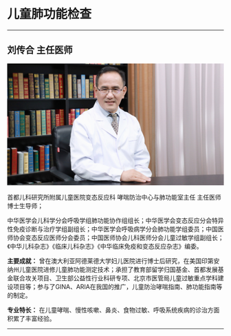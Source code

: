 # 儿童肺功能检查

---

## 刘传合 主任医师

![1679214828883](image/c04_004/1679214828883.png)

首都儿科研究所附属儿童医院变态反应科 哮喘防治中心与肺功能室主任 主任医师 博士生导师；

中华医学会儿科学分会呼吸学组肺功能协作组组长；中华医学会变态反应分会特异性免疫诊断与治疗学组副组长；中华医学会呼吸病学分会肺功能学组委员；中国医师协会变态反应医师分会委员；中国医师协会儿科医师分会儿童过敏学组副组长；《中华儿科杂志》《临床儿科杂志》《中华临床免疫和变态反应杂志》编委。


**主要成就：** 曾在澳大利亚阿德莱德大学妇儿医院进行博士后研究，在美国印第安纳州儿童医院进修儿童肺功能测定技术；承担了教育部留学归国基金、首都发展基金联合攻关项目、卫生部公益性行业科研专项、北京市医管局儿童过敏重点学科建设项目等；参与了GINA、ARIA在我国的推广，儿童防治哮喘指南、肺功能指南等的制定。


**专业特长：** 在儿童哮喘、慢性咳嗽、鼻炎、食物过敏、呼吸系统疾病的诊治方面积累了丰富经验。

---
